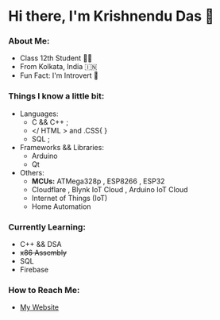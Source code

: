 # Hi there, I'm Krishnendu Das 👋
### About Me:
 - Class 12th Student 👨‍💻
 - From Kolkata, India 🇮🇳
 - Fun Fact: I'm Introvert 🙂
### Things I know a little bit: 
 - Languages:
    * C  && C++  ;
    * </ HTML >  and  .CSS{ }
    * SQL ;
- Frameworks && Libraries:
   * Arduino 
   * Qt 
- Others:
   *  **MCUs:** ATMega328p , ESP8266 , ESP32 
   *  Cloudflare , Blynk IoT Cloud , Arduino IoT Cloud 
   * Internet of Things (IoT)
   * Home Automation
### Currently Learning:
- C++ && DSA 
- ~~x86 Assembly~~ 
- SQL 
- Firebase 
### How to Reach Me:
- [My Website](https://itskdhere.pages.dev)

   <!-- 🌱 I’m currently learning: SQL && C++ ; -->
   <!-- 💬 Ask me about: C || C++ || Arduino || IoT || Blynk Cloud ; -->
   <!-- 📫 How to reach me: -->
   <!-- 🔭 I’m currently working on ... -->
   <!-- 🤔 I’m looking for help with ... -->  
   <!-- 👯 I’m looking to collaborate on ... -->  
   <!-- 😄 Pronouns: ... -->  
   <!-- ⚡ Fun fact: ... -->
